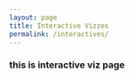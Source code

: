 ```yaml
---
layout: page
title: Interactive Vizzes
permalink: /interactives/
---
```


### this is interactive viz page

